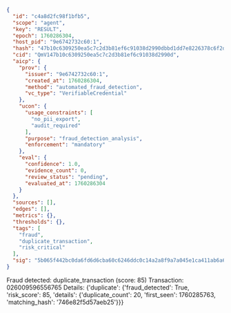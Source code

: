 ```json
{
  "id": "c4a8d2fc98f1bfb5",
  "scope": "agent",
  "key": "RESULT",
  "epoch": 1760286304,
  "host_pid": "9e6742732c60:1",
  "hash": "47b10c6309250ea5c7c2d3b81ef6c91038d2990dbbd1dd7e8226378c6f2df082",
  "cid": "QmV147b10c6309250ea5c7c2d3b81ef6c91038d2990d",
  "aicp": {
    "prov": {
      "issuer": "9e6742732c60:1",
      "created_at": 1760286304,
      "method": "automated_fraud_detection",
      "vc_type": "VerifiableCredential"
    },
    "ucon": {
      "usage_constraints": [
        "no_pii_export",
        "audit_required"
      ],
      "purpose": "fraud_detection_analysis",
      "enforcement": "mandatory"
    },
    "eval": {
      "confidence": 1.0,
      "evidence_count": 0,
      "review_status": "pending",
      "evaluated_at": 1760286304
    }
  },
  "sources": [],
  "edges": [],
  "metrics": {},
  "thresholds": {},
  "tags": [
    "fraud",
    "duplicate_transaction",
    "risk_critical"
  ],
  "sig": "5b065f442bc0da6fd6d6cba60c6246ddc0c14a2a8f9a7a045e1ca411ab6a60bd"
}
```

Fraud detected: duplicate_transaction (score: 85)
Transaction: 026009596556765
Details: {'duplicate': {'fraud_detected': True, 'risk_score': 85, 'details': {'duplicate_count': 20, 'first_seen': 1760285763, 'matching_hash': '746e82f5d57aeb25'}}}